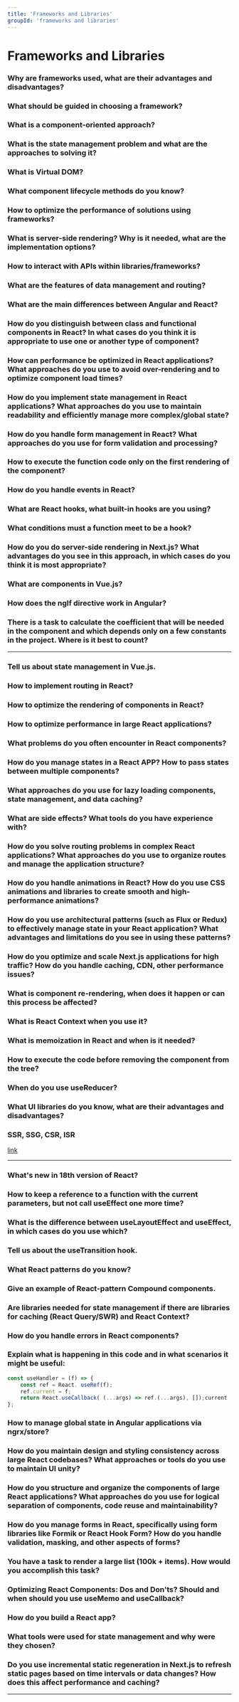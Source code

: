 ```yaml
---
title: 'Frameworks and Libraries'
groupId: 'frameworks and libraries'
---
```


# Frameworks and Libraries

### Why are frameworks used, what are their advantages and disadvantages?
### What should be guided in choosing a framework?
### What is a component-oriented approach?
### What is the state management problem and what are the approaches to solving it?
### What is Virtual DOM?
### What component lifecycle methods do you know?
### How to optimize the performance of solutions using frameworks?
### What is server-side rendering? Why is it needed, what are the implementation options?
### How to interact with APIs within libraries/frameworks?
### What are the features of data management and routing?
### What are the main differences between Angular and React?
### How do you distinguish between class and functional components in React? In what cases do you think it is appropriate to use one or another type of component?
### How can performance be optimized in React applications? What approaches do you use to avoid over-rendering and to optimize component load times?
### How do you implement state management in React applications? What approaches do you use to maintain readability and efficiently manage more complex/global state?
### How do you handle form management in React? What approaches do you use for form validation and processing?
### How to execute the function code only on the first rendering of the component?
### How do you handle events in React?
### What are React hooks, what built-in hooks are you using?
### What conditions must a function meet to be a hook?
### How do you do server-side rendering in Next.js? What advantages do you see in this approach, in which cases do you think it is most appropriate?
### What are components in Vue.js?
### How does the ngIf directive work in Angular?
### There is a task to calculate the coefficient that will be needed in the component and which depends only on a few constants in the project. Where is it best to count?

---

### Tell us about state management in Vue.js.
### How to implement routing in React?
### How to optimize the rendering of components in React?
### How to optimize performance in large React applications?
### What problems do you often encounter in React components?
### How do you manage states in a React APP? How to pass states between multiple components?
### What approaches do you use for lazy loading components, state management, and data caching?
### What are side effects? What tools do you have experience with?
### How do you solve routing problems in complex React applications? What approaches do you use to organize routes and manage the application structure?
### How do you handle animations in React? How do you use CSS animations and libraries to create smooth and high-performance animations?
### How do you use architectural patterns (such as Flux or Redux) to effectively manage state in your React application? What advantages and limitations do you see in using these patterns?
### How do you optimize and scale Next.js applications for high traffic? How do you handle caching, CDN, other performance issues?
### What is component re-rendering, when does it happen or can this process be affected?
### What is React Context when you use it?
### What is memoization in React and when is it needed?
### How to execute the code before removing the component from the tree?
### When do you use useReducer?
### What UI libraries do you know, what are their advantages and disadvantages?
### SSR, SSG, CSR, ISR

[link](https://dou.ua/forums/topic/41585/?from=tg&utm_source=telegram&utm_medium=social)

---

### What's new in 18th version of React?
### How to keep a reference to a function with the current parameters, but not call useEffect one more time?
### What is the difference between useLayoutEffect and useEffect, in which cases do you use which?
### Tell us about the useTransition hook.
### What React patterns do you know?
### Give an example of React-pattern Compound components.
### Are libraries needed for state management if there are libraries for caching (React Query/SWR) and React Context?
### How do you handle errors in React components?
### Explain what is happening in this code and in what scenarios it might be useful:
```javascript
const useHandler = (f) => {
    const ref = React. useRef(f);
    ref.current = f;
    return React.useCallback( (...args) => ref.(...args), []);current
};
```
### How to manage global state in Angular applications via ngrx/store?
### How do you maintain design and styling consistency across large React codebases? What approaches or tools do you use to maintain UI unity?
### How do you structure and organize the components of large React applications? What approaches do you use for logical separation of components, code reuse and maintainability?
### How do you manage forms in React, specifically using form libraries like Formik or React Hook Form? How do you handle validation, masking, and other aspects of forms?
### You have a task to render a large list (100k + items). How would you accomplish this task?
### Optimizing React Components: Dos and Don'ts? Should and when should you use useMemo and useCallback?
### How do you build a React app?
### What tools were used for state management and why were they chosen?
### Do you use incremental static regeneration in Next.js to refresh static pages based on time intervals or data changes? How does this affect performance and caching?

---